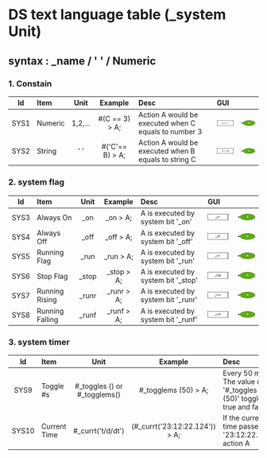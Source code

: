 # DS text language table (_system Unit)

##  syntax :  _name / ' ' / Numeric

### 1.  Constain

|Id| Item | Unit | Example| Desc |  GUI |
|:---:|:----|:--:|:---:|:----|:---|
|SYS1|Numeric | 1,2,...  | #(C == 3) > A;  | Action A would be executed when C equals to number 3 | ![AAA](./png/Sys1.dio.png)|
|SYS2|String |' ' | #('C'== B) > A;| Action A would be executed when B equals to string C| ![AAA](./png/Sys2.dio.png)|


### 2.  system flag

|Id| Item | Unit | Example| Desc |  GUI |
|:---:|:----|:--:|:---:|:----|:---|
|SYS3|Always On | _on | _on > A;  | A is executed by system bit '_on' | ![AAA](./png/Sys3.dio.png)|
|SYS4|Always Off |_off | _off > A;| A is executed by system bit '_off' | ![AAA](./png/Sys4.dio.png)|
|SYS5|Running Flag |_run | _run > A;| A is executed by system bit '_run' | ![AAA](./png/Sys5.dio.png)|
|SYS6|Stop Flag |_stop | _stop > A;| A is executed by system bit '_stop'| ![AAA](./png/Sys6.dio.png)|
|SYS7|Running Rising |_runr | _runr > A; | A is executed by system bit '_runr'| ![AAA](./png/Sys7.dio.png)|
|SYS8|Running Falling |_runf | _runf > A; | A is executed by system bit '_runf' | ![AAA](./png/Sys8.dio.png)|

### 3.  system timer

|Id| Item | Unit | Example| Desc | GUI |
|:---:|:----|:--:|:---:|:----|:---|
|SYS9|Toggle #s | #_toggles () or #_togglems() | #_togglems (50) > A;  | Every 50 msec, The value of '#_toggles (50)' toggles true and false |  ![AAA](./png/Sys9.dio.png)|
|SYS10|Current Time | #_currt('t/d/dt') | (#_currt('23:12:22.124')) > A; | If the current time passes '23:12:22.124', action A |  ![AAA](./png/Sys10.dio.png)|

